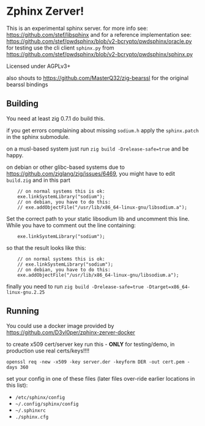 # Zphinx Zerver!

This is an experimental sphinx server. for more info see:
https://github.com/stef/libsphinx and for a reference implementation see:
https://github.com/stef/pwdsphinx/blob/v2-bcrypto/pwdsphinx/oracle.py
for testing use the cli client `sphinx.py` from
https://github.com/stef/pwdsphinx/blob/v2-bcrypto/pwdsphinx/sphinx.py

Licensed under AGPLv3+

also shouts to https://github.com/MasterQ32/zig-bearssl for the original bearssl bindings

## Building

You need at least zig 0.7.1 do build this.

if you get errors complaining about missing `sodium.h` apply the `sphinx.patch`
in the sphinx submodule.

on a musl-based system just run `zig build -Drelease-safe=true` and be happy.

on debian or other glibc-based systems due to
https://github.com/ziglang/zig/issues/6469, you might have to edit `build.zig` and in this part

```
    // on normal systems this is ok:
    exe.linkSystemLibrary("sodium");
    // on debian, you have to do this:
    // exe.addObjectFile("/usr/lib/x86_64-linux-gnu/libsodium.a");
```

Set the correct path to your static libsodium lib and uncomment this line.
While you have to comment out the line containing:

```
    exe.linkSystemLibrary("sodium");
```

so that the result looks like this:

```
    // on normal systems this is ok:
    // exe.linkSystemLibrary("sodium");
    // on debian, you have to do this:
    exe.addObjectFile("/usr/lib/x86_64-linux-gnu/libsodium.a");
```

finally you need to run `zig build -Drelease-safe=true -Dtarget=x86_64-linux-gnu.2.25`

## Running

You could use a docker image provided by
https://github.com/D3vl0per/zphinx-zerver-docker

to create x509 cert/server key run this - **ONLY** for testing/demo, in production use real certs/keys!!!!
```
openssl req -new -x509 -key server.der -keyform DER -out cert.pem -days 360
```

set your config in one of these files (later files over-ride earlier locations
in this list):

 - `/etc/sphinx/config`
 - `~/.config/sphinx/config`
 - `~/.sphinxrc`
 - `./sphinx.cfg`
